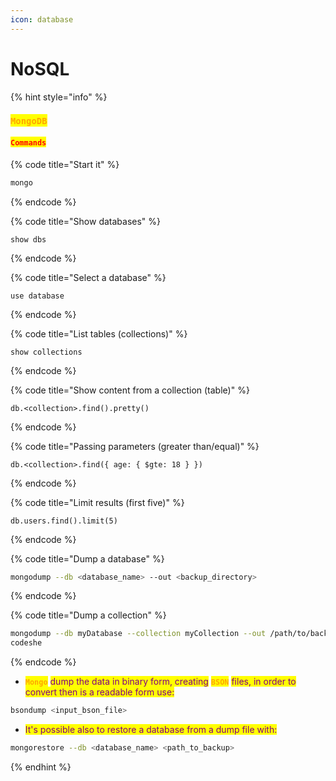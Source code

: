 ```yaml
---
icon: database
---
```


# NoSQL

{% hint style="info" %}
### <mark style="color:orange;">`MongoDB`</mark>

#### <mark style="color:red;">`Commands`</mark>

{% code title="Start it" %}
```sh
mongo
```
{% endcode %}

{% code title="Show databases" %}
```mongodb
show dbs
```
{% endcode %}

{% code title="Select a database" %}
```mongodb
use database
```
{% endcode %}

{% code title="List tables (collections)" %}
```mongodb
show collections
```
{% endcode %}

{% code title="Show content from a collection (table)" %}
```mongodb
db.<collection>.find().pretty()
```
{% endcode %}

{% code title="Passing parameters (greater than/equal)" %}
```mongodb
db.<collection>.find({ age: { $gte: 18 } })
```
{% endcode %}

{% code title="Limit results (first five)" %}
```mongodb
db.users.find().limit(5)
```
{% endcode %}

{% code title="Dump a database" %}
```sh
mongodump --db <database_name> --out <backup_directory>
```
{% endcode %}

{% code title="Dump a collection" %}
```sh
mongodump --db myDatabase --collection myCollection --out /path/to/backup/
codeshe
```
{% endcode %}

* <mark style="color:orange;">**`Mongo`**</mark> <mark style="color:purple;">dump the data in binary form, creating</mark> <mark style="color:orange;">**`BSON`**</mark> <mark style="color:purple;">files, in order to convert then is a readable form use:</mark>

```sh
bsondump <input_bson_file>
```

* <mark style="color:purple;">It's possible also to restore a database from a dump file with:</mark>

```sh
mongorestore --db <database_name> <path_to_backup>
```
{% endhint %}

